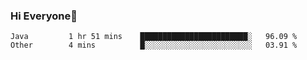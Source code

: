 ### Hi Everyone👋
<!--START_SECTION:waka-->
```text
Java         1 hr 51 mins    ████████████████████████░   96.09 % 
Other        4 mins          █░░░░░░░░░░░░░░░░░░░░░░░░   03.91 % 
```
<!--END_SECTION:waka-->


<!--
**YeonSeong-Lee/YeonSeong-Lee** is a ✨ _special_ ✨ repository because its `README.md` (this file) appears on your GitHub profile.

Here are some ideas to get you started:

- 🔭 I’m currently working on ...
- 🌱 I’m currently learning ...
- 👯 I’m looking to collaborate on ...
- 🤔 I’m looking for help with ...
- 💬 Ask me about ...
- 📫 How to reach me: ...
- 😄 Pronouns: ...
- ⚡ Fun fact: ...
-->
